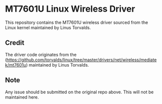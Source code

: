 # MT7601U Linux Wireless Driver

This repository contains the MT7601U wireless driver sourced from the Linux kernel maintained by Linus Torvalds.

## Credit
The driver code originates from the (https://github.com/torvalds/linux/tree/master/drivers/net/wireless/mediatek/mt7601u) maintained by Linus Torvalds. 

## Note
Any issue should be submitted on the original repo above.
This will not be maintained here.
